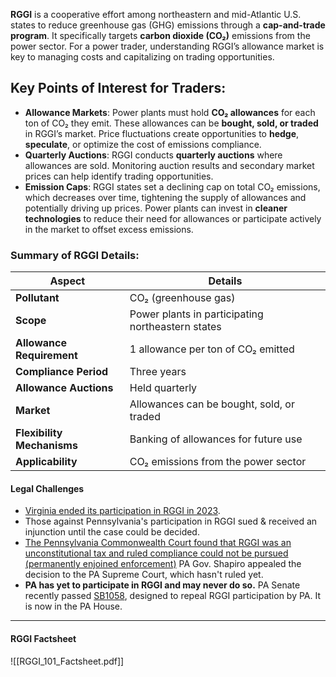 **RGGI** is a cooperative effort among northeastern and mid-Atlantic U.S. states to reduce greenhouse gas (GHG) emissions through a **cap-and-trade program**. It specifically targets **carbon dioxide (CO₂)** emissions from the power sector. For a power trader, understanding RGGI’s allowance market is key to managing costs and capitalizing on trading opportunities.

## Key Points of Interest for Traders:
- **Allowance Markets**: Power plants must hold **CO₂ allowances** for each ton of CO₂ they emit. These allowances can be **bought, sold, or traded** in RGGI’s market. Price fluctuations create opportunities to **hedge**, **speculate**, or optimize the cost of emissions compliance.
- **Quarterly Auctions**: RGGI conducts **quarterly auctions** where allowances are sold. Monitoring auction results and secondary market prices can help identify trading opportunities.
- **Emission Caps**: RGGI states set a declining cap on total CO₂ emissions, which decreases over time, tightening the supply of allowances and potentially driving up prices. Power plants can invest in **cleaner technologies** to reduce their need for allowances or participate actively in the market to offset excess emissions.
### Summary of RGGI Details:

| **Aspect**                 | **Details**                                       |
| -------------------------- | ------------------------------------------------- |
| **Pollutant**              | CO₂ (greenhouse gas)                              |
| **Scope**                  | Power plants in participating northeastern states |
| **Allowance Requirement**  | 1 allowance per ton of CO₂ emitted                |
| **Compliance Period**      | Three years                                       |
| **Allowance Auctions**     | Held quarterly                                    |
| **Market**                 | Allowances can be bought, sold, or traded         |
| **Flexibility Mechanisms** | Banking of allowances for future use              |
| **Applicability**          | CO₂ emissions from the power sector               |

#### Legal Challenges
- [Virginia ended its participation in RGGI in 2023](https://url.avanan.click/v2/r01/___https:/www.rggi.org/program-overview-and-design/elements%23:~:text=Note%20that%2C%20because%20Virginia%20ceased,annually%20for%202024%20and%202025.___.YXAzOnJvc2NvbW1vbmFuYWx5dGljczphOm86ZDFiYjdjNjUyNTY1NmExNGJlMDhhMjk3ZmU0M2U0ZDQ6Nzo3OTdlOmJmN2RjZTc3NmM3ZDFmMDE2NDgxYjE1NjY0MTkyOWFkM2Q0MmMyYTIwYjBiZTdjMTNiYzdmOTQ5NzdlYmEzMjU6aDpUOk4 "https://www.rggi.org/program-overview-and-design/elements#:~:text=Note%20that%2C%20because%20Virginia%20ceased,annually%20for%202024%20and%202025.").
- Those against Pennsylvania's participation in RGGI sued & received an injunction until the case could be decided.
- [The Pennsylvania Commonwealth Court found that RGGI was an unconstitutional tax and ruled compliance could not be pursued (permanently enjoined enforcement)](https://url.avanan.click/v2/r01/___https:/icapcarbonaction.com/en/news/update-pennsylvania-court-rules-against-rggi-link-government-appeals%23:~:text=The%20original%20article%20was%20published,state%20from%20participating%20in%20RGGI.___.YXAzOnJvc2NvbW1vbmFuYWx5dGljczphOm86ZDFiYjdjNjUyNTY1NmExNGJlMDhhMjk3ZmU0M2U0ZDQ6Nzo5YWQ4OjZkZjU2NGJkNTA5MjUzYzJjZmQ5YTI1YWIxNjYyZTZjY2I3ZTI4ZmE0YzQ2MDg2MzYyZjIzNjFiMGNhMmJhZjk6aDpUOk4 "https://icapcarbonaction.com/en/news/update-pennsylvania-court-rules-against-rggi-link-government-appeals#:~:text=The%20original%20article%20was%20published,state%20from%20participating%20in%20RGGI.") PA Gov. Shapiro appealed the decision to the PA Supreme Court, which hasn't ruled yet.
- **PA has yet to participate in RGGI and may never do so.** PA Senate recently passed [SB1058](https://url.avanan.click/v2/r01/___https:/www.legis.state.pa.us/cfdocs/billinfo/billinfo.cfm?syear=2023&sind=0&body=S&type=B&bn=1058___.YXAzOnJvc2NvbW1vbmFuYWx5dGljczphOm86ZDFiYjdjNjUyNTY1NmExNGJlMDhhMjk3ZmU0M2U0ZDQ6Nzo0OGJiOmExMTM3MjY0N2NiNTcyNjE0OTZkM2JkMGMzYjFjM2VmYmU4MGYyZmJlNzIzMDMyNWFlMmNkN2M2YWU5MjZkNDA6aDpUOk4 "https://www.legis.state.pa.us/cfdocs/billinfo/billinfo.cfm?syear=2023&sind=0&body=S&type=B&bn=1058"), designed to repeal RGGI participation by PA. It is now in the PA House.

---
#### RGGI Factsheet
![[RGGI_101_Factsheet.pdf]]